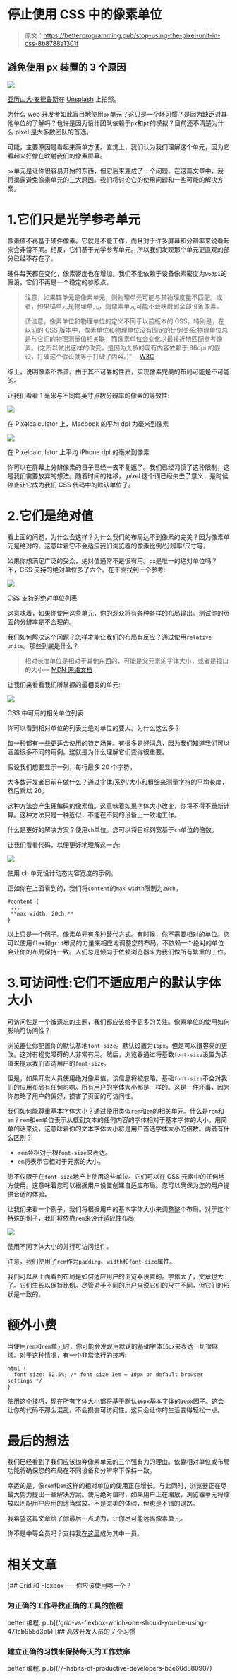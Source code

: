 # 停止使用 CSS 中的像素单位

> 原文：<https://betterprogramming.pub/stop-using-the-pixel-unit-in-css-8b8788a1301f>

## 避免使用 px 装置的 3 个原因

![](img/8185086030ee34fc9b2cea4a2d29b43f.png)

[亚历山大·安德鲁斯](https://unsplash.com/@alex_andrews?utm_source=medium&utm_medium=referral)在 [Unsplash](https://unsplash.com?utm_source=medium&utm_medium=referral) 上拍照。

为什么 web 开发者如此盲目地使用`px`单元？这只是一个坏习惯？是因为缺乏对其他单位的了解吗？也许是因为设计团队依赖于`px`和`pt`的模拟？目前还不清楚为什么 pixel 是大多数团队的首选。

可能，主要原因是看起来简单方便。直觉上，我们认为我们理解这个单元，因为它看起来好像在映射我们的像素屏幕。

`px`单元是让你很容易开始的东西，但它后来变成了一个问题。在这篇文章中，我将揭露避免像素单元的三大原因。我们将讨论它的使用问题和一些可能的解决方案。

# 1.它们只是光学参考单元

像素值不再基于硬件像素。它就是不能工作，而且对于许多屏幕和分辨率来说看起来会非常不同。相反，它们基于光学参考单元。所以我们发现那个单元更直观的部分已经不存在了。

硬件每天都在变化，像素密度也在增加。我们不能依赖于设备像素密度为`96dpi`的假设。它们不再是一个稳定的参照点。

> 注意，如果锚单元是像素单元，则物理单元可能与其物理度量不匹配。或者，如果锚单元是物理单元，则像素单元可能不会映射到全部设备像素。
> 
> 请注意，像素单位和物理单位的定义不同于以前版本的 CSS。特别是，在以前的 CSS 版本中，像素单位和物理单位没有固定的比例关系:物理单位总是与它们的物理测量值相关联，而像素单位会变化以最接近地匹配参考像素。(之所以做出这样的改变，是因为太多的现有内容依赖于 96dpi 的假设，打破这个假设就等于打破了内容。)”— [W3C](https://www.w3.org/TR/2011/WD-css3-values-20110906/)

综上，说明像素不靠谱。由于其不可靠的性质，实现像素完美的布局可能是不可能的。

让我们看看 1 毫米与不同每英寸点数分辨率的像素的等效性:

![](img/4331a487ecae25c6e978328756344e7e.png)

在 Pixelcalculator 上，Macbook 的平均 dpi 为毫米到像素

![](img/627658c6affdc7889d1771ead4b46caf.png)

在 Pixelcalculator 上平均 iPhone dpi 的毫米到像素

你可以在屏幕上分辨像素的日子已经一去不复返了。我们已经习惯了这种限制，这是我们需要放弃的想法。随着时间的推移， *pixel* 这个词已经失去了意义，是时候停止让它成为我们 CSS 代码中的默认单位了。

# 2.它们是绝对值

看上面的问题，为什么会这样？为什么我们的布局达不到像素的完美？因为像素单元是绝对的。这意味着它不会适应我们浏览器的像素比例/分辨率/尺寸等。

如果你想满足广泛的受众，绝对值通常不是很有用。`px`是唯一的绝对单位吗？不，CSS 支持的绝对单位多了六个。在下面找到一个参考:

![](img/3c06d11970eb04fdc9e38e1fe864417e.png)

CSS 支持的绝对单位列表

这意味着，如果你使用这些单元，你的观众将有各种各样的布局输出。测试你的页面的分辨率是不合理的。

我们如何解决这个问题？怎样才能让我们的布局有反应？通过使用`relative units`。那些到底是什么？

> 相对长度单位是相对于其他东西的，可能是父元素的字体大小，或者是视口的大小— [MDN 网络文档](https://developer.mozilla.org/en-US/docs/Learn/CSS/Building_blocks/Values_and_units)

让我们来看看我们所掌握的最相关的单元:

![](img/3546c6df2e42ce95f8e2d2191b1548a2.png)

CSS 中可用的相关单位列表

你可以看到相对单位的列表比绝对单位的要大。为什么这么多？

每一种都有一些更适合使用的特定场景。有很多是好消息，因为我们知道我们可以涵盖很多不同的用例。这就是为什么理解它们变得很重要。

假设我们想要显示一列，每行最多 20 个字符。

大多数开发者目前在做什么？通过字体/系列/大小和粗细来测量字符的平均长度，然后乘以 20。

这种方法会产生硬编码的像素值。这意味着如果字体大小改变，你将不得不重新计算。这种方法只是一种近似，不能在不同的设备上一致地工作。

什么是更好的解决方案？使用`ch`单位。您可以将目标列宽基于`ch`单位的倍数。

让我们看看代码，以便更好地理解这一点:

![](img/0046dcc40b4a77a867cd85a63664e1d4.png)

使用 ch 单元设计动态内容宽度的示例。

正如你在上面看到的，我们将`content`的`max-width`限制为`20ch`。

```
#content {
 ...
 **max-width: 20ch;**
}
```

以上只是一个例子。像素单元有多种替代方式。有时候，你不需要相对的单位。您可以使用`flex`和`grid`布局的力量来相应地调整您的布局。不依赖一个绝对的单位会让你的布局保持一致。人们总是倾向于依赖浏览器来为我们做所有繁重的工作。

# 3.可访问性:它们不适应用户的默认字体大小

可访问性是一个被遗忘的主题，我们都应该给予更多的关注。像素单位的使用如何影响可访问性？

浏览器让你配置你的默认基地`font-size`。默认设置为`16px`，但是可以很容易的更改。这对有视觉障碍的人非常有用。然后，浏览器通过将基数`font-size`设置为该值来提示我们首选用户的`font-size`。

但是，如果开发人员使用绝对像素值，该信息将被忽略。基础`font-size`不会对我们的应用布局有任何影响。所有用户的字体大小都是一样的。这是一件坏事，因为你忽略了用户的偏好，损害了页面的可访问性。

我们如何能尊重基本字体大小？通过使用类似`rem`和`em`的相关单元。什么是`rem`和`em`？`rem`和`em`单位表示从框到文本的任何内容的字体相对于基本字体的大小。用简单的话来说，这意味着你的文本字体大小将是用户首选字体大小的倍数。两者有什么区别？

*   `rem`会相对于根`font-size`来表达。
*   `em`将表示它相对于元素的大小。

您不仅限于在`font-size`地产上使用这些单位。它们可以在 CSS 元素中的任何地方使用。这意味着您可以根据用户设置创建自适应布局。您可以确保为您的用户提供合适的体验。

让我们来看一个例子，我们将根据用户的基本字体大小来调整整个布局。对于这个特殊的例子，我们将依靠`rem`来设计适应性布局:

![](img/0ac6c480004f7392c60547f06eb09a6b.png)

使用不同字体大小的并行可访问组件。

注意，我们使用了`rem`作为`padding`、`width`和`font-size`属性。

我们可以从上面看到布局是如何适应用户的浏览器设置的。字体大了，文章也大了。它们生长以保持比例。尽管对于不同的用户来说它们的尺寸不同，但它们的形状是一致的。

# 额外小费

当使用`rem`和`rem`单元时，你可能会发现用默认的基础字体`16px`来表达一切很麻烦。对于这种情况，有一个非常流行的技巧:

```
html {
  font-size: 62.5%; /* font-size 1em = 10px on default browser settings */
}
```

使用这个技巧，现在所有字体大小都将基于默认`16px`基本字体的`10px`因子。这会让你的代码不那么混乱。不会损害可访问性。这只会让你的生活变得轻松一点。

# 最后的想法

我们已经看到了我们应该抛弃像素单元的三个强有力的理由。依靠相对单位或布局功能将确保您的布局在不同设备和分辨率下保持一致。

幸运的是，像`rem`和`em`这样的相对单位的使用正在增长。与此同时，浏览器正在尽最大努力提出一些解决方案。使用绝对值时，如果用户正在缩放，浏览器单元将缩放以匹配用户应用的适当缩放。不是完美的体验，但也是不错的退路。

我希望这篇文章给了你最后一点动力，让你尽可能远离像素单元。

你不是中等会员吗？支持我[在这里](http://dioxmio.medium.com/membership)成为其中一员。

# 相关文章

[](/grid-vs-flexbox-which-one-should-you-be-using-471cb955d3b5) [## Grid 和 Flexbox——你应该使用哪一个？

### 为正确的工作寻找正确的工具的旅程

better 编程. pub](/grid-vs-flexbox-which-one-should-you-be-using-471cb955d3b5) [](/7-habits-of-productive-developers-bce60d880907) [## 高效开发人员的 7 个习惯

### 建立正确的习惯来保持每天的工作效率

better 编程. pub](/7-habits-of-productive-developers-bce60d880907)